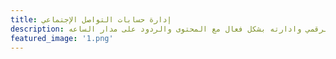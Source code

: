 ```yaml
---
title: إدارة حسابات التواصل الإجتماعي
description: نحن هنا لتطوير تواجدك الرقمي وادارته بشكل فعال مع المحتوى والردود على مدار الساعه
featured_image: '1.png'
---
```

